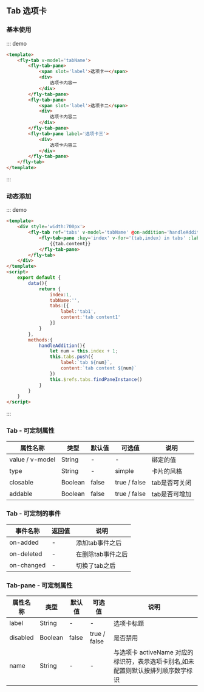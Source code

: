 <script>
    export default {
        data(){
            return {
                index:1,
                tabName:'',
                tabs:[{
                    label:'tab1',
                    content:'tab content1'
                }]
            }
        },
        methods:{
            handleAddition(){
                this.tabs.push({
                    label:`tab ${this.index++}`,
                    content:`tab content ${this.index++}`
                })
                this.$refs.tabs.findPaneInstance()
            }
        }
    }
</script>
## Tab 选项卡

### 基本使用

::: demo
```html
<template>
    <fly-tab v-model='tabName'>
        <fly-tab-pane>
            <span slot='label'>选项卡一</span>
            <div>
                选项卡内容一
            </div>
        </fly-tab-pane>
        <fly-tab-pane>
            <span slot='label'>选项卡二</span>
            <div>
                选项卡内容二
            </div>
        </fly-tab-pane>
        <fly-tab-pane label='选项卡三'>
            <div>
                选项卡内容三
            </div>
        </fly-tab-pane>
    </fly-tab>
</template>
```
:::

### 动态添加

::: demo
```html
<template>
    <div style='width:700px'>
        <fly-tab ref='tabs' v-model='tabName' @on-addition='handleAddition'>
            <fly-tab-pane :key='index' v-for='(tab,index) in tabs' :label='tab.label'>
                {{tab.content}}
            </fly-tab-pane>
        </fly-tab>
    </div>
</template>
<script>
    export default {
        data(){
            return {
                index:1,
                tabName:'',
                tabs:[{
                    label:'tab1',
                    content:'tab content1'
                }]
            }
        },
        methods:{
            handleAddition(){
                let num = this.index + 1;
                this.tabs.push({
                    label:`tab ${num}`,
                    content:`tab content ${num}`
                })
                this.$refs.tabs.findPaneInstance()
            }
        }
    }
</script>
```
:::


### Tab - 可定制属性

属性名称 | 类型 | 默认值  | 可选值  | 说明  |
---------|----------|---------|---------|--------|
value / v-model | String | - | - | 绑定的值
type |  String  | - | simple | 卡片的风格  |
closable | Boolean | false  | true / false | tab是否可关闭  |
addable | Boolean | false  | true / false |  tab是否可增加 |

<!-- show-all-tags | Boolean | true  | true / false | tab多过时是否显示辅助查看列表  | -->
 <!-- fixed-width| String | - | - | 设置tab宽度，有值之后就是固定宽度，不会自动适应宽度  | -->

### Tab - 可定制的事件

事件名称 | 返回值 | 说明
---------|----------|---------
 on-added | - |  添加tab事件之后
 on-deleted | - | 在删除tab事件之后
 on-changed | - | 切换了tab之后

 ### Tab-pane - 可定制属性

属性名称 | 类型 | 默认值  | 可选值  | 说明  |
---------|----------|---------|---------|--------|
label |  String  | - | - | 选项卡标题  |
disabled | Boolean | false  | true / false | 是否禁用 |
name | String | -  | - | 与选项卡 activeName 对应的标识符，表示选项卡别名,如未配置则默认按排列顺序数字标识 |
